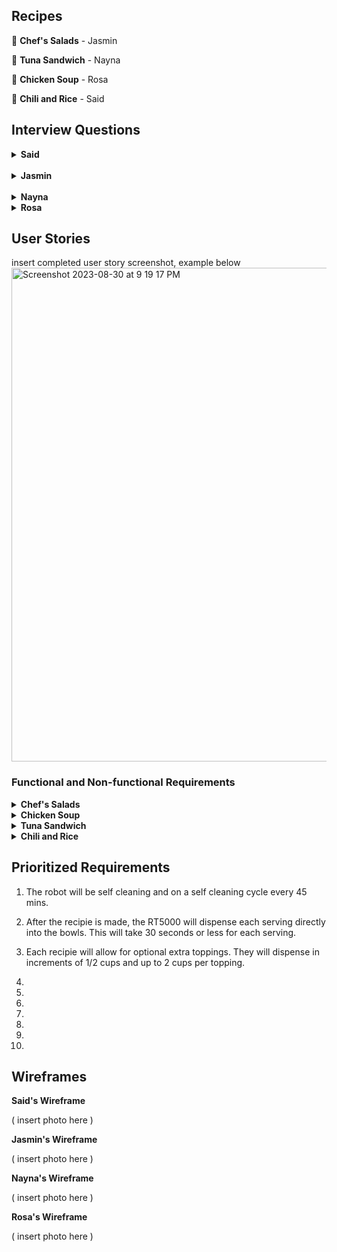 ## Recipes

🥗 **Chef's Salads** - Jasmin

🥪 **Tuna Sandwich** - Nayna

🥘 **Chicken Soup** - Rosa

🍛 **Chili and Rice** - Said

## Interview Questions

<details> <summary><b>Said</b></summary>

1.
<br>
2.
<br>
3.
<br>
4.
<br>
5.
<br>
6.
<br>
7.
<br>
8.
<br>
9.
<br>
10.
</details>
<br>
<details> <summary><b>Jasmin</b></summary>
<br>
1. What are the main ingredients that should be included in a chef salad recipe for the RT5000?
<br>
2. Should the recipes focus on certain salad greens like romaine, spinach, arugula, etc. or allow for a mix?
<br>
3. What types of proteins would you want incorporated - grilled chicken, hard boiled eggs, tuna, etc.?
<br>
4. Would you want recipes that include cheese or avoid dairy? If so, what types of cheese?
<br>
5. What chopped vegetables should be standard for these chef salad recipes - tomatoes, cucumbers, peppers, etc.?
<br>
6. Would croutons or crunchy toppings be a desired ingredient?
<br>
7. What types of dressings would you want as options - vinaigrettes, creamy dressings, oil and vinegar, etc.?
<br>
8. Should there be recipes for both side salad portions and entree-sized salads?
<br>
9. How should the robot handle chopping and mixing ingredients? Does the order matter?
<br>
10. What bowl or container should the robot plan to assemble and serve the salad in?
</details>
<br>
<details> <summary><b>Nayna</b></summary>
 <br> 
1. Can you provide a step-by-step breakdown of the tuna sandwich preparation process?
<br>
2. Can users customize the type of bread and condiments for the sandwich? How is this specified?
<br>
3. How does the robot determine the appropriate amount of tuna to use for each sandwich?
<br>
4. How does the RT5000 ensure an even and consistent spread of the condiment on the bread?
<br>
5. How intuitive is the RT5000’s app for users who might not be tech-savvy?
<br>
6. Can users specify preferences such as toasted bread or the inclusion of additional ingredients like cheese?
<br>
7. How flexible is the robot’s customization to suit individual taste preferences?
<br>
8. How does the robot handle any spills or messes that occur during the sandwich-making process?
<br>
9. How does the robot ensure a visually appealing presentation?
<br>
10. How does the robot handle interruptions, such as power outages or accidental stops?
</details>

<details> <summary><b>Rosa</b></summary>
  
1. What type of soup base will this recipe call for?
<br>
2. Will the user be able to tweak the recipe based on allergies and portion sizes?
<br>
3. How quickly will the RT5000 be expected to make this recipe?
<br>
4. What tools have the RT5000 used prior to making a chicken soup?
<br>
5. What type of material is the RT5000 made of? Will it be water and heat resistent in case of any mishaps?
<br>
6. Will we need to program RT5000 to cleanup directly after the soup is made?
<br>
7. How many serving sizes will RT5000 be able to produce at once?
<br>
8. Would you want a simple chicken soup with or without noodles?
<br>
9. Would you want extra toppings for this salad? If so, which ones?
<br>
10. What types of seasonings would this recipie require?
</details>

## User Stories

insert completed user story screenshot, example below
<img width="790" alt="Screenshot 2023-08-30 at 9 19 17 PM" src="https://github.com/rosasam17/RobotApp/assets/63333003/5d36f46c-daad-4096-906b-66ff65fdacb7">

### Functional and Non-functional Requirements

<details> <summary><b>Chef's Salads</b></summary>
  
1. 
   Functional: Include diced chicken and cheddar cheese as ingredients.
   
   Non-functional: Use child-safe knives and prep 30% smaller salad portions.
   <br>

3.  
   Functional: Include tuna and chopped hard boiled eggs as protein options.

   Non-functional: Allow user to select desired portion size up to 2 cups.
   <br>

3. 
   Functional: Offer low-calorie dressing options like vinaigrette.
   
   Non-functional: Allow user to cap maximum calories for salad recipe.
   <br>

5. 
   Functional: Include menu of vegetable options like tomatoes, peppers, onions, etc. to add.
   
   Non-functional: Robot should slice veggies into uniform thin slices for best mouthfeel.
   <br>

7. 
   Functional: Leave out croutons and select gluten-free dressings.

   Non-functional: Check all ingredients for gluten and confirm recipe is gluten-free.
   <br>

9.
    Functional: Default to entree-sized portions with added protein.

    Non-functional: Salad must contain at least 15g protein.
  <br>

11.
   Functional: Include bacon bits, cucumber, beets, and onion as ingredient options.

   Non-functional: Dressings must be creamy ranch or balsamic vinaigrette.
   <br>

13.
   Functional: Allow users to add crispy toppings like wonton strips or tortilla chips.

Non-functional: Toppings must stay crispy at least 15 minutes after dressing.
<br>
  
9.
   Functional: Do not include nuts among ingredient options.

Non-functional: Confirm no risk of cross-contamination from manufacturing.
<br>
  
10.
    Functional: Prompt user to add ingredients to robot immediately before preparing recipe.

Non-functional: All ingredients must be used within 5 days of purchase.
<br>

</details>

<details> <summary><b>Chicken Soup</b></summary>
  
1. 
   Functional: This robot must include real chicken, no substitutes.
   
   Non-functional: The chicken will be cubed into half inch squares.
   <br>

2. 
   Functional: The RT5000 will self sanitize before any recipe is started.
   
   Non-functional: The self sanitizing process will occur every 45 minutes.
   <br>

3. 
   Functional: This recipe will have seasonings such as chicken bullion, salt, pepper, garlic podwer, rosemary and thyme.
   
   Non-functional: The seasoning will disperse in tbs increments 10 seconds after the other.
   <br>

4. 
   Functional: This recipe will use chicken stock.
   
   Non-functional: The recipe will use 4 cups of chicken stock.
   <br>

5. 
   Functional: This recipie will be a low sodium soup.
   
   Non-functional: The salt will need to be 50% less sodium salt from the Morton brand.
   <br>

6. 
   Functional: The soup will be hot.
   
   Non-functional: The soup must be between 136 and 162 degrees farenheight upon completion. 
   <br>

7. 
   Functional: The soup will have optional toppings.
   
   Non-functional: Each topping will disperse a half cup of whichever topping is chosen.
   <br>

8. 
   Functional: The soup will be able to make a family size or individual meal.

   Non-functional: The threshold for the amount of servings will be 6. The range odd serving sizes will be 1-6.
   <br>

 9. 
   Functional: The serving will be poured directly into bowls.
   
   Non-functional: It will take 30 seconds for each serving size to be served.
   <br>

10. 
   Functional: The recipie will contain carrots and celery.
   
   Non-functional: The RT5000 will be able to measure 2 cups of carrots and 1 cup of celery to be put in 1 minute after the chicken is added.
   <br>

</details>

<details> <summary><b>Tuna Sandwich</b></summary>
  
1. 
   Functional: 
   
   Non-functional:
   <br>

3. 
   Functional: 
   
   Non-functional: 
<br>
4. 
   Functional: 
   
   Non-functional:
<br>
5. 
   Functional: 
   
   Non-functional:
<br>
6. 
   Functional: 
   
   Non-functional:
<br>
7. 
   Functional: 
   
   Non-functional: 
<br>
8. 
   Functional: 
   
   Non-functional:
<br>
9. 
   Functional: 
   
   Non-functional:
<br>
10. 
   Functional: 
   
   Non-functional:
<br>
11.  Functional:
    
     Non-functional:
<br>
</details>

<details> <summary><b>Chili and Rice</b></summary>
  
1. 
   Functional: 
   
   Non-functional:
<br>
2. 
   Functional: 
   
   Non-functional: 
<br>
3. 
   Functional: 
   
   Non-functional:
<br>
4. 
   Functional: 
   
   Non-functional:
<br>
5. 
   Functional: 
   
   Non-functional:
<br>
6. 
   Functional: 
   
   Non-functional: 
<br>
7. 
   Functional: 
   
   Non-functional:
<br>
8. 
   Functional: 
   
   Non-functional:
<br>
9. 
   Functional: 
   
   Non-functional:
<br>
10.  Functional:

     Non-functional:

</details>

## Prioritized Requirements

1. The robot will be self cleaning and on a self cleaning cycle every 45 mins.

2. After the recipie is made, the RT5000 will dispense each serving directly into the bowls. This will take 30 seconds or less for each serving.

3. Each recipie will allow for optional extra toppings. They will dispense in increments of 1/2 cups and up to 2 cups per topping.

4.

5.

6.

7.

8.

9.

10.

## Wireframes

**Said's Wireframe**

( insert photo here ) 

**Jasmin's Wireframe**

( insert photo here ) 

**Nayna's Wireframe**

( insert photo here ) 

**Rosa's Wireframe**

( insert photo here ) 
